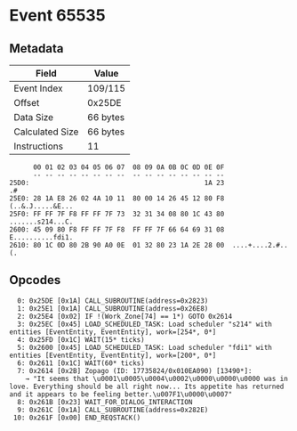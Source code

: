 # Event 65535

## Metadata

| Field           | Value    |
|-----------------|----------|
| Event Index     | 109/115  |
| Offset          | 0x25DE   |
| Data Size       | 66 bytes |
| Calculated Size | 66 bytes |
| Instructions    | 11       |

```
      00 01 02 03 04 05 06 07  08 09 0A 0B 0C 0D 0E 0F
      -- -- -- -- -- -- -- --  -- -- -- -- -- -- -- --
25D0:                                            1A 23                .#
25E0: 28 1A E8 26 02 4A 10 11  80 00 14 26 45 12 80 F8  (..&.J.....&E...
25F0: FF FF 7F F8 FF FF 7F 73  32 31 34 08 80 1C 43 80  .......s214...C.
2600: 45 09 80 F8 FF FF 7F F8  FF FF 7F 66 64 69 31 08  E..........fdi1.
2610: 80 1C 0D 80 2B 90 A0 0E  01 32 80 23 1A 2E 28 00  ....+....2.#..(.
```

## Opcodes

```
  0: 0x25DE [0x1A] CALL_SUBROUTINE(address=0x2823)
  1: 0x25E1 [0x1A] CALL_SUBROUTINE(address=0x26E8)
  2: 0x25E4 [0x02] IF !(Work_Zone[74] == 1*) GOTO 0x2614
  3: 0x25EC [0x45] LOAD_SCHEDULED_TASK: Load scheduler "s214" with entities [EventEntity, EventEntity], work=[254*, 0*]
  4: 0x25FD [0x1C] WAIT(15* ticks)
  5: 0x2600 [0x45] LOAD_SCHEDULED_TASK: Load scheduler "fdi1" with entities [EventEntity, EventEntity], work=[200*, 0*]
  6: 0x2611 [0x1C] WAIT(60* ticks)
  7: 0x2614 [0x2B] Zopago (ID: 17735824/0x010EA090) [13490*]:
    → "It seems that \u0001\u0005\u0004\u0002\u0000\u0000\u0000 was in love. Everything should be all right now... Its appetite has returned and it appears to be feeling better.\u007F1\u0000\u0007"
  8: 0x261B [0x23] WAIT_FOR_DIALOG_INTERACTION
  9: 0x261C [0x1A] CALL_SUBROUTINE(address=0x282E)
 10: 0x261F [0x00] END_REQSTACK()
```

